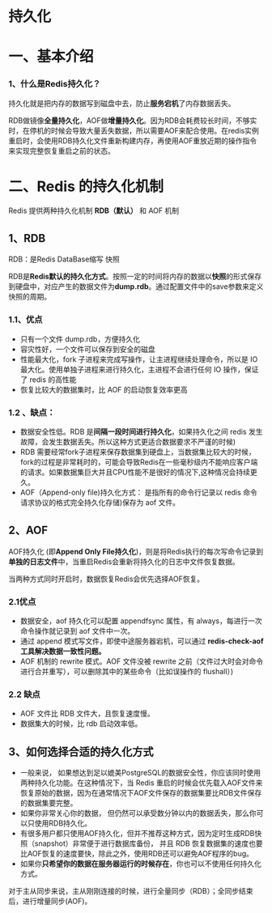 # 持久化

# 一、基本介绍

### 1、什么是Redis持久化？

持久化就是把内存的数据写到磁盘中去，防止**服务宕机**了内存数据丢失。

RDB做镜像**全量持久化**，AOF做**增量持久化**。因为RDB会耗费较长时间，不够实时，在停机的时候会导致大量丢失数据，所以需要AOF来配合使用。在redis实例重启时，会使用RDB持久化文件重新构建内存，再使用AOF重放近期的操作指令来实现完整恢复重启之前的状态。



# 二、Redis 的持久化机制

Redis 提供两种持久化机制 **RDB（默认）** 和 AOF 机制

## 1、RDB

RDB：是Redis DataBase缩写 快照

RDB是**Redis默认的持久化方式**。按照一定的时间将内存的数据以**快照**的形式保存到硬盘中，对应产生的数据文件为**dump.rdb**。通过配置文件中的save参数来定义快照的周期。

### 1.1、优点

- 只有一个文件 dump.rdb，方便持久化
- 容灾性好，一个文件可以保存到安全的磁盘
- 性能最大化，fork 子进程来完成写操作，让主进程继续处理命令，所以是 IO 最大化。使用单独子进程来进行持久化，主进程不会进行任何 IO 操作，保证了 redis 的高性能
- 恢复比较大的数据集时，比 AOF 的启动恢复效率更高



### 1.2 、缺点：

- 数据安全性低。RDB 是**间隔一段时间进行持久化**，如果持久化之间 redis 发生故障，会发生数据丢失。所以这种方式更适合数据要求不严谨的时候)
- RDB 需要经常fork子进程来保存数据集到硬盘上，当数据集比较大的时候，fork的过程是非常耗时的，可能会导致Redis在一些毫秒级内不能响应客户端的请求。如果数据集巨大并且CPU性能不是很好的情况下,这种情况会持续更久。
- AOF（Append-only file)持久化方式： 是指所有的命令行记录以 redis 命令请求协议的格式完全持久化存储)保存为 aof 文件。





## 2、AOF

AOF持久化 (即**Append Only File持久化**)，则是将Redis执行的每次写命令记录到**单独的日志文件**中，当重启Redis会重新将持久化的日志中文件恢复数据。

当两种方式同时开启时，数据恢复Redis会优先选择AOF恢复。

### 2.1优点

- 数据安全，aof 持久化可以配置 appendfsync 属性，有 always，每进行一次 命令操作就记录到 aof 文件中一次。
- 通过 append 模式写文件，即使中途服务器宕机，可以通过 **redis-check-aof 工具解决数据一致性问题。**
- AOF 机制的 rewrite 模式。AOF 文件没被 rewrite 之前（文件过大时会对命令 进行合并重写），可以删除其中的某些命令（比如误操作的 flushall）)

### 2.2 缺点

- AOF 文件比 RDB 文件大，且恢复速度慢。
- 数据集大的时候，比 rdb 启动效率低。



## 3、如何选择合适的持久化方式

- 一般来说， 如果想达到足以媲美PostgreSQL的数据安全性，你应该同时使用两种持久化功能。在这种情况下，当 Redis 重启的时候会优先载入AOF文件来恢复原始的数据，因为在通常情况下AOF文件保存的数据集要比RDB文件保存的数据集要完整。
- 如果你非常关心你的数据， 但仍然可以承受数分钟以内的数据丢失，那么你可以只使用RDB持久化。
- 有很多用户都只使用AOF持久化，但并不推荐这种方式，因为定时生成RDB快照（snapshot）非常便于进行数据库备份， 并且 RDB 恢复数据集的速度也要比AOF恢复的速度要快，除此之外，使用RDB还可以避免AOF程序的bug。
- 如果你**只希望你的数据在服务器运行的时候存在**，你也可以不使用任何持久化方式。





对于主从同步来说，主从刚刚连接的时候，进行全量同步（RDB）；全同步结束后，进行增量同步(AOF)。











